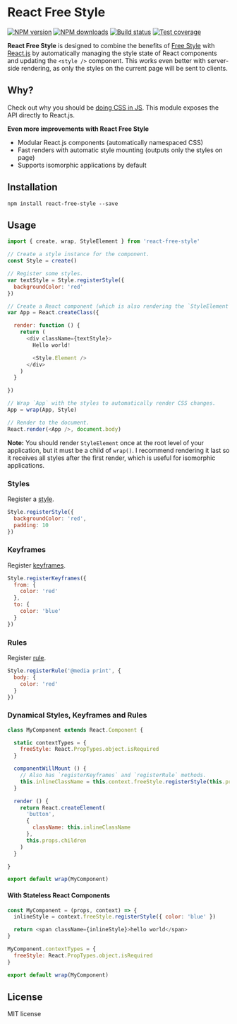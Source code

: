 # React Free Style

[![NPM version][npm-image]][npm-url]
[![NPM downloads][downloads-image]][downloads-url]
[![Build status][travis-image]][travis-url]
[![Test coverage][coveralls-image]][coveralls-url]

**React Free Style** is designed to combine the benefits of [Free Style](https://github.com/blakeembrey/free-style) with [React.js](https://github.com/facebook/react) by automatically managing the style state of React components and updating the `<style />` component. This works even better with server-side rendering, as only the styles on the current page will be sent to clients.

## Why?

Check out why you should be [doing CSS in JS](https://github.com/blakeembrey/free-style#why). This module exposes the API directly to React.js.

**Even more improvements with React Free Style**

* Modular React.js components (automatically namespaced CSS)
* Fast renders with automatic style mounting (outputs only the styles on page)
* Supports isomorphic applications by default

## Installation

```
npm install react-free-style --save
```

## Usage

```js
import { create, wrap, StyleElement } from 'react-free-style'

// Create a style instance for the component.
const Style = create()

// Register some styles.
var textStyle = Style.registerStyle({
  backgroundColor: 'red'
})

// Create a React component (which is also rendering the `StyleElement` component).
var App = React.createClass({

  render: function () {
    return (
      <div className={textStyle}>
        Hello world!

        <Style.Element />
      </div>
    )
  }

})

// Wrap `App` with the styles to automatically render CSS changes.
App = wrap(App, Style)

// Render to the document.
React.render(<App />, document.body)
```

**Note:** You should render `StyleElement` once at the root level of your application, but it must be a child of `wrap()`. I recommend rendering it last so it receives all styles after the first render, which is useful for isomorphic applications.

### Styles

Register a [style](https://github.com/blakeembrey/free-style#styles).

```js
Style.registerStyle({
  backgroundColor: 'red',
  padding: 10
})
```

### Keyframes

Register [keyframes](https://github.com/blakeembrey/free-style#keyframes).

```js
Style.registerKeyframes({
  from: {
    color: 'red'
  },
  to: {
    color: 'blue'
  }
})
```

### Rules

Register [rule](https://github.com/blakeembrey/free-style#rules).

```js
Style.registerRule('@media print', {
  body: {
    color: 'red'
  }
})
```

### Dynamical Styles, Keyframes and Rules

```js
class MyComponent extends React.Component {

  static contextTypes = {
    freeStyle: React.PropTypes.object.isRequired
  }

  componentWillMount () {
    // Also has `registerKeyframes` and `registerRule` methods.
    this.inlineClassName = this.context.freeStyle.registerStyle(this.props.style)
  }

  render () {
    return React.createElement(
      'button',
      {
        className: this.inlineClassName
      },
      this.props.children
    )
  }

}

export default wrap(MyComponent)
```

#### With Stateless React Components

```js
const MyComponent = (props, context) => {
  inlineStyle = context.freeStyle.registerStyle({ color: 'blue' })

  return <span className={inlineStyle}>hello world</span>
}

MyComponent.contextTypes = {
  freeStyle: React.PropTypes.object.isRequired
}

export default wrap(MyComponent)
```

## License

MIT license

[npm-image]: https://img.shields.io/npm/v/react-free-style.svg?style=flat
[npm-url]: https://npmjs.org/package/react-free-style
[downloads-image]: https://img.shields.io/npm/dm/react-free-style.svg?style=flat
[downloads-url]: https://npmjs.org/package/react-free-style
[travis-image]: https://img.shields.io/travis/blakeembrey/react-free-style.svg?style=flat
[travis-url]: https://travis-ci.org/blakeembrey/react-free-style
[coveralls-image]: https://img.shields.io/coveralls/blakeembrey/react-free-style.svg?style=flat
[coveralls-url]: https://coveralls.io/r/blakeembrey/react-free-style?branch=master
